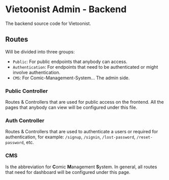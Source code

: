 # Vietoonist Admin - Backend

The backend source code for Vietoonist.

## Routes

Will be divided into three groups:
- `Public`: For public endpoints that anybody can access.
- `Authentication`: For endpoints that need to be authenticated or might involve authentication.
- `CMS`: For Comic-Management-System... The admin side.

### Public Controller

Routes & Controllers that are used for public access on the frontend. All the pages that anybody can view will be configured under this file.

### Auth Controller

Routes & Controllers that are used to authenticate a users or required for authentication, for example: `/signup`, `/signin`, `/lost-password`, `/reset-password`, etc.

### CMS

Is the abbreviation for **C**omic **M**anagement **S**ystem. In general, all routes that need for dashboard will be configured under this page.